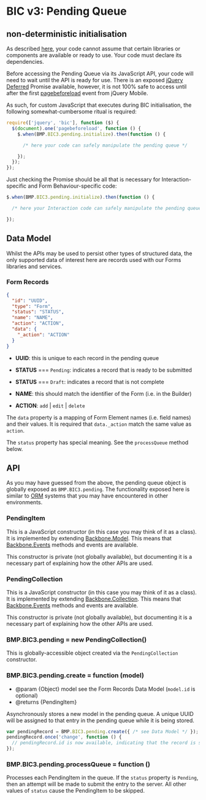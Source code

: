 # BIC v3: Pending Queue

## non-deterministic initialisation

As described [here](requirejs.md), your code cannot assume that certain
libraries or components are available or ready to use. Your code must declare
its dependencies.

Before accessing the Pending Queue via its JavaScript API, your code will need
to wait until the API is ready for use. There is an exposed [jQuery Deferred](http://api.jquery.com/jQuery.Deferred/)
Promise available, however, it is not 100% safe to access until after the
first [pagebeforeload](http://api.jquerymobile.com/1.3/pagebeforeload/) event
from jQuery Mobile.

As such, for custom JavaScript that executes during BIC initialisation, the
following somewhat-cumbersome ritual is required:

```javascript
require(['jquery', 'bic'], function ($) {
  $(document).one('pagebeforeload', function () {
    $.when(BMP.BIC3.pending.initialize).then(function () {

      /* here your code can safely manipulate the pending queue */

    });
  });
});
```

Just checking the Promise should be all that is necessary for
Interaction-specific and Form Behaviour-specific code:

```javascript
$.when(BMP.BIC3.pending.initialize).then(function () {

  /* here your Interaction code can safely manipulate the pending queue */

});
```

## Data Model

Whilst the APIs may be used to persist other types of structured data, the only
supported data of interest here are records used with our Forms libraries and
services.

### Form Records

```json
{
  "id": "UUID",
  "type": "Form",
  "status": "STATUS",
  "name": "NAME",
  "action": "ACTION",
  "data": {
    "_action": "ACTION"
  }
}
```

- **UUID**: this is unique to each record in the pending queue

- **STATUS** === `Pending`: indicates a record that is ready to be submitted
- **STATUS** === `Draft`: indicates a record that is not complete

- **NAME**: this should match the identifier of the Form (i.e. in the Builder)
- **ACTION**: `add` | `edit` | `delete`

The `data` property is a mapping of Form Element names (i.e. field names) and
their values. It is required that `data._action` match the same value as
`action`.

The `status` property has special meaning. See the `processQueue` method below.

## API

As you may have guessed from the above, the pending queue object is globally
exposed as `BMP.BIC3.pending`. The functionality exposed here is similar to [ORM](http://en.wikipedia.org/wiki/Object-relational_mapping)
systems that you may have encountered in other environments.

### PendingItem

This is a JavaScript constructor (in this case you may think of it as a class).
It is implemented by extending [Backbone.Model](http://backbonejs.org/#Model).
This means that [Backbone.Events](http://backbonejs.org/#Events) methods and
events are available.

This constructor is private (not globally available), but documenting it is
a necessary part of explaining how the other APIs are used.

### PendingCollection

This is a JavaScript constructor (in this case you may think of it as a class).
It is implemented by extending [Backbone.Collection](http://backbonejs.org/#Collection).
This means that [Backbone.Events](http://backbonejs.org/#Events) methods and
events are available.

This constructor is private (not globally available), but documenting it is
a necessary part of explaining how the other APIs are used.

### BMP.BIC3.pending = new PendingCollection()

This is globally-accessible object created via the `PendingCollection`
constructor.

### BMP.BIC3.pending.create = function (model)

- @param {Object} model see the Form Records Data Model (`model.id` is optional)
- @returns {PendingItem}

Asynchronously stores a new model in the pending queue. A unique UUID will be
assigned to that entry in the pending queue while it is being stored.

```javascript
var pendingRecord = BMP.BIC3.pending.create({ /* see Data Model */ });
pendingRecord.once('change', function () {
  // pendingRecord.id is now available, indicating that the record is saved
});
```

### BMP.BIC3.pending.processQueue = function ()

Processes each PendingItem in the queue. If the `status` property is `Pending`,
then an attempt will be made to submit the entry to the server. All other values
of `status` cause the PendingItem to be skipped.

